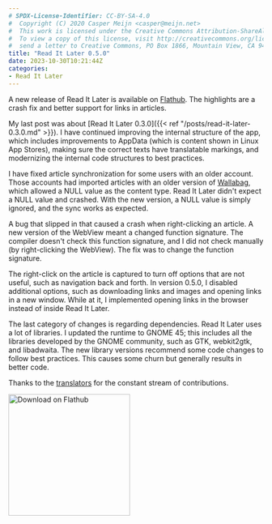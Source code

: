 ```yaml
---
# SPDX-License-Identifier: CC-BY-SA-4.0
#  Copyright (C) 2020 Casper Meijn <casper@meijn.net>
#  This work is licensed under the Creative Commons Attribution-ShareAlike 4.0 International License. 
#  To view a copy of this license, visit http://creativecommons.org/licenses/by-sa/4.0/ or 
#  send a letter to Creative Commons, PO Box 1866, Mountain View, CA 94042, USA.
title: "Read It Later 0.5.0"
date: 2023-10-30T10:21:44Z
categories:
- Read It Later
---
```


A new release of Read It Later is available on [Flathub](https://flathub.org/apps/details/com.belmoussaoui.ReadItLater). The highlights are a crash fix and better support for links in articles.

<!--more-->

My last post was about [Read It Later 0.3.0]({{< ref "/posts/read-it-later-0.3.0.md" >}}). I have continued improving the internal structure of the app, which includes improvements to AppData (which is content shown in Linux App Stores), making sure the correct texts have translatable markings, and modernizing the internal code structures to best practices.

I have fixed article synchronization for some users with an older account. Those accounts had imported articles with an older version of [Wallabag](https://www.wallabag.it/en), which allowed a NULL value as the content type. Read It Later didn't expect a NULL value and crashed. With the new version, a NULL value is simply ignored, and the sync works as expected.

A bug that slipped in that caused a crash when right-clicking an article. A new version of the WebView meant a changed function signature. The compiler doesn't check this function signature, and I did not check manually (by right-clicking the WebView). The fix was to change the function signature.

The right-click on the article is captured to turn off options that are not useful, such as navigation back and forth. In version 0.5.0, I disabled additional options, such as downloading links and images and opening links in a new window. While at it, I implemented opening links in the browser instead of inside Read It Later.

The last category of changes is regarding dependencies. Read It Later uses a lot of libraries. I updated the runtime to GNOME 45; this includes all the libraries developed by the GNOME community, such as GTK, webkit2gtk, and libadwaita. The new library versions recommend some code changes to follow best practices. This causes some churn but generally results in better code.

Thanks to the [translators](https://l10n.gnome.org/module/read-it-later/) for the constant stream of contributions.

<a href='https://flathub.org/apps/details/com.belmoussaoui.ReadItLater'><img width='240' alt='Download on Flathub' src='https://flathub.org/assets/badges/flathub-badge-en.png'/></a>

